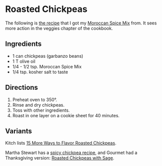 # Roasted Chickpeas

The following is [the recipe](http://www.kalynskitchen.com/2008/02/crispy-roasted-chickpeas-garbanzo-beans.html) that I got my [Moroccan Spice Mix](../vegetables/spiceMix.md) from.  It sees more action in the veggies chapter of the cookbook.


## Ingredients

* 1 can chickpeas (garbanzo beans)
* 1 T olive oil
* 1/4 - 1/2 tsp. Moroccan Spice Mix
* 1/4 tsp. kosher salt to taste 

## Directions

1. Preheat oven to 350°.
2. Rinse and dry chickpeas.
3. Toss with other ingredients.
4. Roast in one layer on a cookie sheet for 40 minutes.

## Variants

Kitch lists [15 More Ways to Flavor Roasted Chickpeas](http://www.thekitchn.com/15-more-ways-to-flavor-roasted-106112).

Martha Stewart has a [spicy chickpea recipe](http://www.marthastewart.com/326845/spicy-roasted-chickpeas), and Gourmet had a Thanksgiving version: [Roasted Chickpeas with Sage](http://web.archive.org/web/20121113085538/http://www.gourmet.com/food/gourmetlive/2012/110712/thanksgiving-appetizers?currentPage=2).
